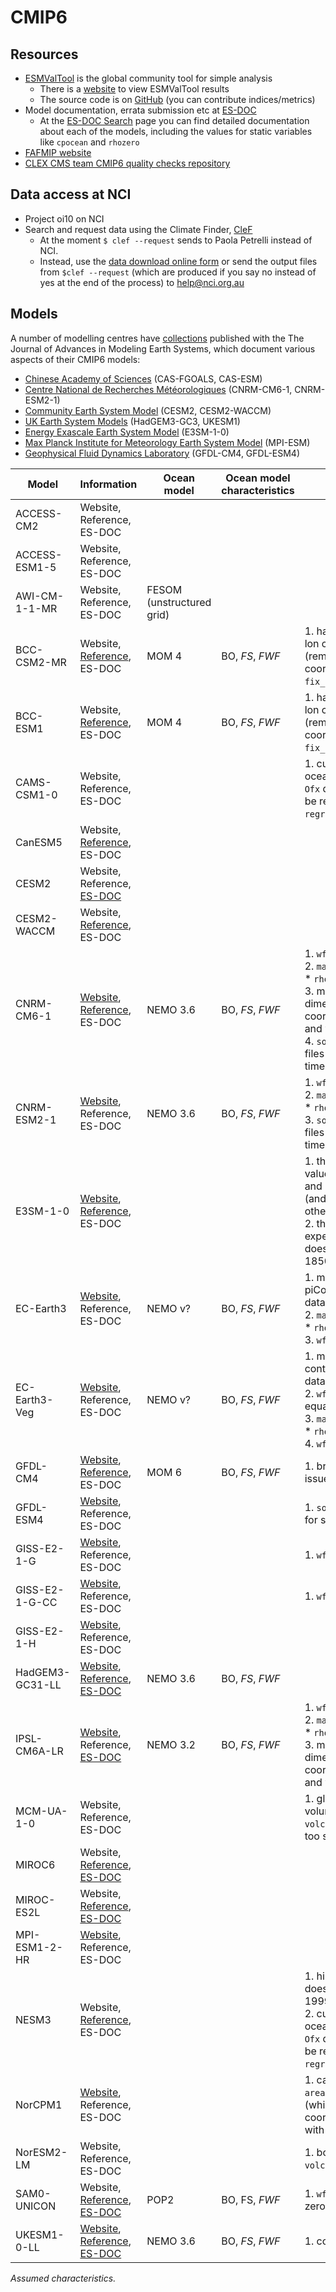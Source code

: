 # CMIP6

## Resources

* [ESMValTool](http://esmvaltool.org) is the global community tool for simple analysis
  * There is a [website](http://cmip-esmvaltool.dkrz.de/) to view ESMValTool results
  * The source code is on [GitHub](https://github.com/ESMValGroup/ESMValTool) (you can contribute indices/metrics)
* Model documentation, errata submission etc at [ES-DOC](https://es-doc.org/cmip6/)
  * At the [ES-DOC Search](https://search.es-doc.org/) page you can find detailed documentation about each of the models, including the values for static variables like `cpocean` and `rhozero`
* [FAFMIP website](http://www.fafmip.org/)
* [CLEX CMS team CMIP6 quality checks repository](https://github.com/coecms/QCmip6)

## Data access at NCI
  
* Project oi10 on NCI
* Search and request data using the Climate Finder, [CleF](https://clef.readthedocs.io/en/latest/index.html)
  * At the moment `$ clef --request` sends to Paola Petrelli instead of NCI.
  * Instead, use the [data download online form](https://opus.nci.org.au/display/CMIP/Data+Download+Request) or send the output files from `$clef --request` (which are produced if you say no instead of yes at the end of the process) to help@nci.org.au

## Models

A number of modelling centres have 
[collections](https://agupubs.onlinelibrary.wiley.com/topic/vi-categories-19422466/earth-system-modeling-2018-2020/19422466) 
published with the The Journal of Advances in Modeling Earth Systems, which document various aspects of their CMIP6 models:

* [Chinese Academy of Sciences](https://agupubs.onlinelibrary.wiley.com/doi/toc/10.1002/(ISSN)2169-8996.CASFGOALSESM1) (CAS-FGOALS, CAS-ESM)
* [Centre National de Recherches Météorologiques](https://agupubs.onlinelibrary.wiley.com/doi/toc/10.1002/(ISSN)1942-2466.CNRMCLIMATE) (CNRM-CM6-1, CNRM-ESM2-1)
* [Community Earth System Model](https://agupubs.onlinelibrary.wiley.com/doi/toc/10.1002/(ISSN)1942-2466.CESM2) (CESM2, CESM2-WACCM)
* [UK Earth System Models](https://agupubs.onlinelibrary.wiley.com/doi/toc/10.1002/(ISSN)1942-2466.UKESM1) (HadGEM3-GC3, UKESM1)
* [Energy Exascale Earth System Model](https://agupubs.onlinelibrary.wiley.com/doi/toc/10.1002/(ISSN)2169-8996.ENERGY1) (E3SM-1-0)
* [Max Planck Institute for Meteorology Earth System Model](https://agupubs.onlinelibrary.wiley.com/doi/toc/10.1002/(ISSN)1942-2466.MPIESM1) (MPI-ESM)
* [Geophysical Fluid Dynamics Laboratory](https://agupubs.onlinelibrary.wiley.com/doi/toc/10.1002/(ISSN)1942-2466.CMIPMOD1) (GFDL-CM4, GFDL-ESM4)


| Model | Information | Ocean model | Ocean model characteristics | Issues |
| ---   | ---         | ---         | ---                         | ---    |
| ACCESS-CM2 | Website, Reference, ES-DOC |  |  |  |
| ACCESS-ESM1-5 | Website, Reference, ES-DOC |  |  |  |
| AWI-CM-1-1-MR | Website, Reference, ES-DOC | FESOM (unstructured grid) |  |  |
| BCC-CSM2-MR | Website, [Reference](https://www.geosci-model-dev.net/12/1573/2019/), ES-DOC | MOM 4 | BO, *FS*, *FWF* | 1. has two lat and lon coordinates (remove auxillary coords with `fix_bcc_models.sh`) |
| BCC-ESM1 | Website, [Reference](https://www.geosci-model-dev.net/12/1573/2019/), ES-DOC | MOM 4 | BO, *FS*, *FWF* | 1. has two lat and lon coordinates (remove auxillary coords with `fix_bcc_models.sh`) |
| CAMS-CSM1-0 | Website, Reference, ES-DOC |  |  | 1. curvilinear ocean grid and no `Ofx` data, so must be regridded using `regrid.py` first |
| CanESM5 | Website, [Reference](https://www.geosci-model-dev-discuss.net/gmd-2019-177/), ES-DOC |  |  |  |
| CESM2 | Website, Reference, [ES-DOC](https://explore.es-doc.org/cmip6/models/ncar/cesm2) |  |  |  |
| CESM2-WACCM | Website, [Reference](https://agupubs.onlinelibrary.wiley.com/doi/full/10.1002/2017MS001232), ES-DOC |  |  |  |
| CNRM-CM6-1 | [Website](http://www.umr-cnrm.fr/cmip6/spip.php?rubrique8), [Reference](https://agupubs.onlinelibrary.wiley.com/doi/full/10.1029/2019MS001683), ES-DOC | NEMO 3.6 | BO, *FS*, *FWF* | 1. `wfo` wrong sign <br> 2. `masso` is not `volo` * `rhozero` <br> 3. missing dimension coordinates for x and y <br> 4. `so` and `thetao` files use different time chunks |
| CNRM-ESM2-1 | [Website](http://www.umr-cnrm.fr/cmip6/spip.php?rubrique8), Reference, ES-DOC | NEMO 3.6 | BO, *FS*, *FWF* | 1. `wfo` wrong sign <br> 2. `masso` is not `volo` * `rhozero` <br> 3. `so` and `thetao` files use different time chunks |
| E3SM-1-0 | [Website](https://e3sm.org/), [Reference](https://agupubs.onlinelibrary.wiley.com/doi/full/10.1029/2018MS001603), ES-DOC |  |  | 1. the missing value for land in `so` and `thetao` files (and possibly others) is 1.0 <br> 2. the historical experiment data doesn't span 1850-2014 |
| EC-Earth3 | [Website](http://www.ec-earth.org/cmip6/ec-earth-in-cmip6/),  Reference, ES-DOC | NEMO v? | BO, *FS*, *FWF* | 1. missing years in piControl `thetaoga` data <br>  2. `masso` is not `volo` * `rhozero` <br> 3. `wfo` wrong sign |
| EC-Earth3-Veg | [Website](http://www.ec-earth.org/cmip6/ec-earth-in-cmip6/),  Reference, ES-DOC | NEMO v? | BO, *FS*, *FWF* | 1. missing years in control `thetaoga` data <br> 2. `wfo` does not equal `wfonocorr` <br> 3. `masso` is not `volo` * `rhozero` <br> 4. `wfo` wrong sign |
| GFDL-CM4 | [Website](https://www.gfdl.noaa.gov/coupled-physical-model-cm4/), [Reference](https://agupubs.onlinelibrary.wiley.com/doi/abs/10.1029/2019MS001829), ES-DOC | MOM 6 | BO, *FS*, *FWF* | 1. branch time issues. |
| GFDL-ESM4 | [Website](https://www.gfdl.noaa.gov/earth-system-esm4/), Reference, ES-DOC | | | 1. `sos` data missing for ssp585 |
| GISS-E2-1-G | [Website](https://data.giss.nasa.gov/modelE/cmip6/), Reference, ES-DOC | | | 1. `wfo` wrong sign |
| GISS-E2-1-G-CC | [Website](https://data.giss.nasa.gov/modelE/cmip6/), Reference, ES-DOC | | | 1. `wfo` wrong sign |
| GISS-E2-1-H | [Website](https://data.giss.nasa.gov/modelE/cmip6/), Reference, ES-DOC | | | |
| HadGEM3-GC31-LL | [Website](https://ukesm.ac.uk/cmip6/), [Reference](https://agupubs.onlinelibrary.wiley.com/doi/full/10.1002/2017MS001115), [ES-DOC](https://explore.es-doc.org/cmip6/models/mohc/hadgem3-gc31-ll) | NEMO 3.6 | BO, *FS*, *FWF* | |
| IPSL-CM6A-LR | [Website](http://forge.ipsl.jussieu.fr/igcmg/wiki/IPSLCMIP6), Reference, [ES-DOC](https://explore.es-doc.org/cmip6/models/ipsl/ipsl-cm6a-lr) | NEMO 3.2 | BO, *FS*, *FWF* | 1. `wfo` wrong sign <br> 2. `masso` is not `volo` * `rhozero` <br> 3. missing dimension coordinates for x and y |
| MCM-UA-1-0 | Website, Reference, ES-DOC |  |  | 1. global ocean volume (from `volcello`) is way too small |
| MIROC6 | Website, [Reference](https://www.geosci-model-dev.net/12/2727/2019/), [ES-DOC](https://explore.es-doc.org/cmip6/models/miroc/miroc6) | | | |
| MIROC-ES2L | Website, [Reference](https://www.geosci-model-dev-discuss.net/gmd-2019-275/), [ES-DOC](https://explore.es-doc.org/cmip6/models/miroc/miroc-es2l) | | | |
| MPI-ESM1-2-HR | [Website](https://www.geosci-model-dev.net/12/3241/2019/), Reference, ES-DOC |  |  |  |
| NESM3 | Website, [Reference](https://www.geosci-model-dev.net/11/2975/2018/), ES-DOC |  |  | 1. historical data doesn't go beyond 1999 <br> 2. curvilinear ocean grid and no `Ofx` data, so must be regridded using `regrid.py` first | 
| NorCPM1 | [Website](https://wiki.uib.no/norcpm/index.php/Norwegian_Climate_Prediction_Model), Reference, ES-DOC | | | 1. can use the gn `areacello` data (which has depth coord in metres) with gr data |
| NorESM2-LM | Website, Reference, ES-DOC | | | 1. bogus gn `volcello` data |
| SAM0-UNICON | Website, [Reference](https://journals.ametsoc.org/doi/full/10.1175/JCLI-D-18-0796.1), [ES-DOC](https://explore.es-doc.org/cmip6/models/snu/sam0-unicon) | POP2 | BO, FS, *FWF* | 1. `wfo` values are zero everywhere |
| UKESM1-0-LL | [Website](https://ukesm.ac.uk/cmip6/), [Reference](https://agupubs.onlinelibrary.wiley.com/doi/10.1029/2019MS001739), [ES-DOC](https://explore.es-doc.org/cmip6/models/mohc/ukesm1-0-ll) | NEMO 3.6 | BO, *FS*, *FWF* | 1. constant `wfo` |



*Assumed characteristics.*
